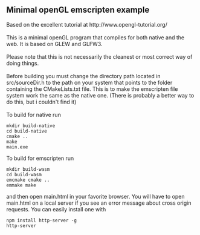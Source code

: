<h2>
Minimal openGL emscripten example
</h2>
Based on the excellent tutorial at http://www.opengl-tutorial.org/
<br>
<br>
This is a minimal openGL program that compiles for both native and the web. It is based on GLEW and GLFW3.
<br>
<br>
Please note that this is not necessarily the cleanest or most correct way of doing things.
<br>
<br>
Before building you must change the directory path located in src/sourceDir.h to the path on your system that points to the folder containing the CMakeLists.txt file.
This is to make the emscripten file system work the same as the native one. (There is probably a better way to do this, but i couldn't find it)
<br>
<br>
To build for native run

```commandline
mkdir build-native
cd build-native
cmake ..
make
main.exe
```
 
To build for emscripten run

```commandline
mkdir build-wasm
cd build-wasm
emcmake cmake ..
emmake make
```
and then open main.html in your favorite browser. 
You will have to open main.html on a local server if you see an error message about cross origin requests. You can easily install one with 

```commandline
npm install http-server -g
http-server
```


